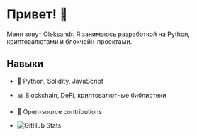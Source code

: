 # Привет! 👋  
Меня зовут Oleksandr. Я занимаюсь разработкой на Python, криптовалютами и блокчейн-проектами.  

## Навыки  
- 📂 Python, Solidity, JavaScript  
- 📊 Blockchain, DeFi, криптовалютные библиотеки  
- 🔧 Open-source contributions

- ![GitHub Stats](https://github-readme-stats.vercel.app/api?username=your-username&show_icons=true&theme=radical)
<!--
**justholdit2/justholdit2** is a ✨ _special_ ✨ repository because its `README.md` (this file) appears on your GitHub profile.

Here are some ideas to get you started:

- 🔭 I’m currently working on ...
- 🌱 I’m currently learning ...
- 👯 I’m looking to collaborate on ...
- 🤔 I’m looking for help with ...
- 💬 Ask me about ...
- 📫 How to reach me: ...
- 😄 Pronouns: ...
- ⚡ Fun fact: ...
-->
